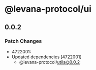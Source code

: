 # @levana-protocol/ui

## 0.0.2

### Patch Changes

- 4722001:
- Updated dependencies [4722001]
  - @levana-protocol/utils@0.0.2
